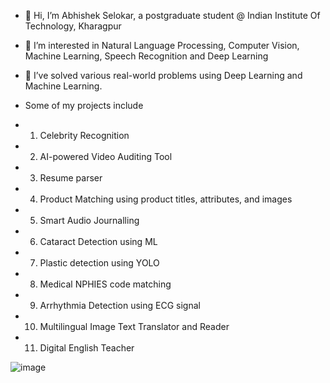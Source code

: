 - 👋 Hi, I’m Abhishek Selokar, a postgraduate student @ Indian Institute Of Technology, Kharagpur
- 👀 I’m interested in Natural Language Processing, Computer Vision, Machine Learning, Speech Recognition and Deep Learning
- 🌱 I’ve solved various real-world problems using Deep Learning and Machine Learning.
- Some of my projects include
 
- 1. Celebrity Recognition 
- 2. AI-powered Video Auditing Tool
- 3. Resume parser
- 4. Product Matching using product titles, attributes, and images
- 5. Smart Audio Journalling
- 6. Cataract Detection using ML
- 7. Plastic detection using YOLO
- 8. Medical NPHIES code matching
- 9. Arrhythmia Detection using ECG signal
- 10. Multilingual Image Text Translator and Reader
- 11. Digital English Teacher

![image](https://user-images.githubusercontent.com/105545947/220055269-0d370777-c9ea-4dfe-8349-1bd0423de059.png)

<!---
imabhi1216/imabhi1216 is a ✨ special ✨ repository because its `README.md` (this file) appears on your GitHub profile.
You can click the Preview link to take a look at your changes.
--->
